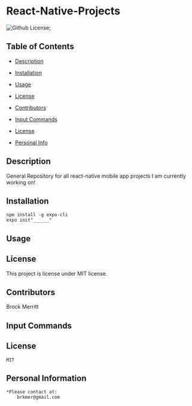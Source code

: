 # React-Native-Projects

![Github License](https://shields.io/badge/license-undefined-blue.svg);





## Table of Contents
* [Description](#Description) 

* [Installation](#Installation) 

 * [Usage](#Usage) 
    
* [License](#license) 


* [Contributors](#Contributors)  

* [Input Commands](#Test)

* [License](#License)

* [Personal Info](#Github)





## Description 
General Repository for all react-native mobile app projects I am currently working on!


## Installation 
    npm install -g expo-cli
    expo init"______"

## Usage 

## License
This project is license under MIT license.


## Contributors 
Brock Merritt


## Input Commands 
    
## License
    MIT

## Personal Information
    *Please contact at:
        brkmer@gmail.com   
        
